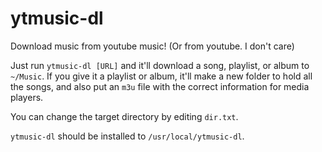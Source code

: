 # ytmusic-dl

Download music from youtube music! (Or from youtube. I don't care)

Just run `ytmusic-dl [URL]` and it'll download a song, playlist, or album to `~/Music`. If you give it a playlist or album, it'll make a new folder to hold all the songs, and also put an `m3u` file with the correct information for media players.

You can change the target directory by editing `dir.txt`.

`ytmusic-dl` should be installed to `/usr/local/ytmusic-dl`.

